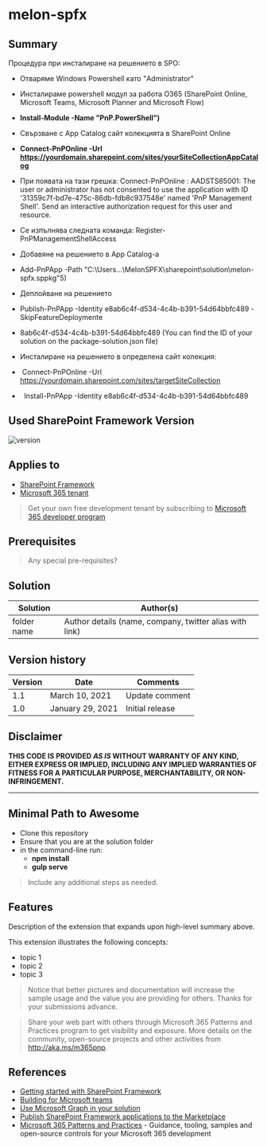 # melon-spfx

## Summary

Процедура при инсталиране на решението в SPO:
- Отваряме Windows Powershell като "Administrator"

- Инсталираме powershell модул за работа O365 (SharePoint Online, Microsoft Teams, Microsoft Planner and Microsoft Flow)
- **Install-Module -Name "PnP.PowerShell")**
- Свързване с App Catalog сайт колекцията в SharePoint Online
- **Connect-PnPOnline -Url https://yourdomain.sharepoint.com/sites/yourSiteCollectionAppCatalog**
- При появата на тази грешка: Connect-PnPOnline : AADSTS65001: The user or administrator has not consented to use the application with ID
'31359c7f-bd7e-475c-86db-fdb8c937548e' named 'PnP Management Shell'. Send an interactive authorization request for
this user and resource.
- Се изпълнява следната команда: Register-PnPManagementShellAccess
- Добавяне на решението в App Catalog-a
- Add-PnPApp -Path "C:\Users\...\MelonSPFX\sharepoint\solution\melon-spfx.sppkg"5) 
-  Деплойване на решението 
-  Publish-PnPApp -Identity e8ab6c4f-d534-4c4b-b391-54d64bbfc489 -SkipFeatureDeploymente
-  8ab6c4f-d534-4c4b-b391-54d64bbfc489 (You can find the ID of your solution on the package-solution.json file)

- Инсталиране на решението в определена сайт колекция:
-  Connect-PnPOnline -Url https://yourdomain.sharepoint.com/sites/targetSiteCollection
-   Install-PnPApp -Identity e8ab6c4f-d534-4c4b-b391-54d64bbfc489

## Used SharePoint Framework Version

![version](https://img.shields.io/badge/version-1.13-green.svg)

## Applies to

- [SharePoint Framework](https://aka.ms/spfx)
- [Microsoft 365 tenant](https://docs.microsoft.com/en-us/sharepoint/dev/spfx/set-up-your-developer-tenant)

> Get your own free development tenant by subscribing to [Microsoft 365 developer program](http://aka.ms/o365devprogram)

## Prerequisites

> Any special pre-requisites?

## Solution

| Solution    | Author(s)                                               |
| ----------- | ------------------------------------------------------- |
| folder name | Author details (name, company, twitter alias with link) |

## Version history

| Version | Date             | Comments        |
| ------- | ---------------- | --------------- |
| 1.1     | March 10, 2021   | Update comment  |
| 1.0     | January 29, 2021 | Initial release |

## Disclaimer

**THIS CODE IS PROVIDED _AS IS_ WITHOUT WARRANTY OF ANY KIND, EITHER EXPRESS OR IMPLIED, INCLUDING ANY IMPLIED WARRANTIES OF FITNESS FOR A PARTICULAR PURPOSE, MERCHANTABILITY, OR NON-INFRINGEMENT.**

---

## Minimal Path to Awesome

- Clone this repository
- Ensure that you are at the solution folder
- in the command-line run:
  - **npm install**
  - **gulp serve**

> Include any additional steps as needed.

## Features

Description of the extension that expands upon high-level summary above.

This extension illustrates the following concepts:

- topic 1
- topic 2
- topic 3

> Notice that better pictures and documentation will increase the sample usage and the value you are providing for others. Thanks for your submissions advance.

> Share your web part with others through Microsoft 365 Patterns and Practices program to get visibility and exposure. More details on the community, open-source projects and other activities from http://aka.ms/m365pnp.

## References

- [Getting started with SharePoint Framework](https://docs.microsoft.com/en-us/sharepoint/dev/spfx/set-up-your-developer-tenant)
- [Building for Microsoft teams](https://docs.microsoft.com/en-us/sharepoint/dev/spfx/build-for-teams-overview)
- [Use Microsoft Graph in your solution](https://docs.microsoft.com/en-us/sharepoint/dev/spfx/web-parts/get-started/using-microsoft-graph-apis)
- [Publish SharePoint Framework applications to the Marketplace](https://docs.microsoft.com/en-us/sharepoint/dev/spfx/publish-to-marketplace-overview)
- [Microsoft 365 Patterns and Practices](https://aka.ms/m365pnp) - Guidance, tooling, samples and open-source controls for your Microsoft 365 development
